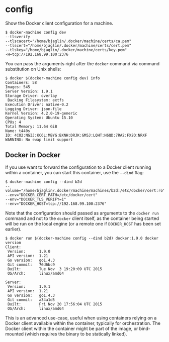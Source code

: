 <!--[metadata]>
+++
title = "config"
description = "Show client configuration"
keywords = ["machine, config, subcommand"]
[menu.main]
parent="smn_machine_subcmds"
+++
<![end-metadata]-->

# config

Show the Docker client configuration for a machine.

    $ docker-machine config dev
    --tlsverify
    --tlscacert="/home/bjaglin/.docker/machine/certs/ca.pem"
    --tlscert="/home/bjaglin/.docker/machine/certs/cert.pem"
    --tlskey="/home/bjaglin/.docker/machine/certs/key.pem"
    -H=tcp://192.168.99.100:2376

You can pass the arguments right after the `docker` command via command
substitution on Unix shells:

    $ docker $(docker-machine config dev) info
    Containers: 58
    Images: 545
    Server Version: 1.9.1
    Storage Driver: overlay
     Backing Filesystem: extfs
    Execution Driver: native-0.2
    Logging Driver: json-file
    Kernel Version: 4.2.0-19-generic
    Operating System: Ubuntu 15.10
    CPUs: 4
    Total Memory: 11.64 GiB
    Name: t440s
    ID: 4CO2:NGIJ:KC6L:MBYG:BXNH:DRJK:GM5J:LQHT:H6QD:7RA2:FX2O:NRXF
    WARNING: No swap limit support


## Docker in Docker

If you use want to forward the configuration to a Docker client running within
a container, you can start this container, use the `--dind` flag:

    $ docker-machine config --dind b2d
    --volume="/home/bjaglin/.docker/machine/machines/b2d:/etc/docker/cert:ro"
    --env="DOCKER_CERT_PATH=/etc/docker/cert"
    --env="DOCKER_TLS_VERIFY=1"
    --env="DOCKER_HOST=tcp://192.168.99.100:2376"

Note that the configuration should passed as arguments to the `docker run`
command and not to the `docker` client itself, as the container being started
will be run on the local engine (or a remote one if `DOCKER_HOST` has been set
earlier).

    $ docker run $(docker-machine config --dind b2d) docker:1.9.0 docker version
    Client:
     Version:      1.9.0
     API version:  1.21
     Go version:   go1.4.3
     Git commit:   76d6bc9
     Built:        Tue Nov  3 19:20:09 UTC 2015
     OS/Arch:      linux/amd64
    
    Server:
     Version:      1.9.1
     API version:  1.21
     Go version:   go1.4.3
     Git commit:   a34a1d5
     Built:        Fri Nov 20 17:56:04 UTC 2015
     OS/Arch:      linux/amd64

This is an advanced use-case, useful when using containers relying on a Docker
client available within the container, typically for orchestration. The Docker
client within the container might be part of the image, or bind-mounted (which
requires the binary to be statically linked).
